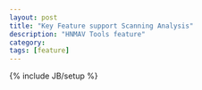 ```yaml
---
layout: post
title: "Key Feature support Scanning Analysis"
description: "HNMAV Tools feature"
category: 
tags: [feature]
---
```

{% include JB/setup %}

